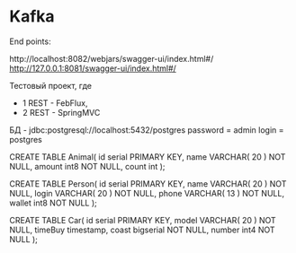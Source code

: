 # Kafka
End points:  

http://localhost:8082/webjars/swagger-ui/index.html#/  
http://127.0.0.1:8081/swagger-ui/index.html#/
   
Тестовый проект, где
* 1 REST - FebFlux,
* 2 REST - SpringMVC 

БД - jdbc:postgresql://localhost:5432/postgres
password = admin
login    = postgres

CREATE TABLE Animal(
id serial PRIMARY KEY,
name VARCHAR( 20 ) NOT NULL,
amount int8 NOT NULL,
count int
);

CREATE TABLE Person(
	id serial PRIMARY KEY,
	name VARCHAR( 20 ) NOT NULL,
	login VARCHAR( 20 ) NOT NULL,
	phone VARCHAR( 13 ) NOT NULL,
	wallet int8 NOT NULL
);

CREATE TABLE Car(
	id serial PRIMARY KEY,
	model VARCHAR( 20 ) NOT NULL,
	timeBuy timestamp,
	coast bigserial NOT NULL,
	number int4 NOT NULL
);  
